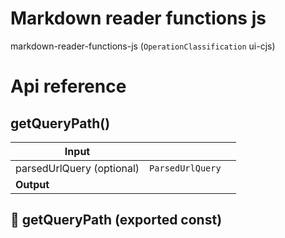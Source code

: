 # Markdown reader functions js

markdown-reader-functions-js (`OperationClassification` ui-cjs)



# Api reference

## getQueryPath()

| Input      |    |    |
| ---------- | -- | -- |
| parsedUrlQuery (optional) | `ParsedUrlQuery` |  |
| **Output** |    |    |



## 📄 getQueryPath (exported const)

